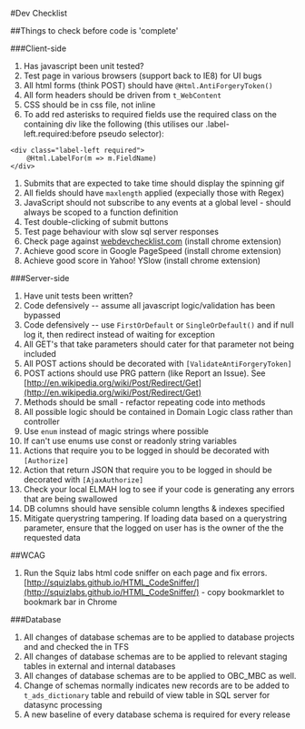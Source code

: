 #Dev Checklist

##Things to check before code is 'complete'

###Client-side
1. Has javascript been unit tested?
1. Test page in various browsers (support back to IE8) for UI bugs
1. All html forms (think POST) should have `@Html.AntiForgeryToken()`
1. All form headers should be driven from `t_WebContent`
1. CSS should be in css file, not inline
1. To add red asterisks to required fields use the required class on the containing div like
the following (this utilises our .label-left.required:before pseudo selector):
```
<div class="label-left required">							
    @Html.LabelFor(m => m.FieldName)
</div>
```
1. Submits that are expected to take time should display the spinning gif
1. All fields should have `maxlength` applied (expecially those with Regex)
1. JavaScript should not subscribe to any events at a global level - should always be scoped to a function definition
1. Test double-clicking of submit buttons
1. Test page behaviour with slow sql server responses
1. Check page against [webdevchecklist.com](http://webdevchecklist.com) (install chrome extension)
1. Achieve good score in Google PageSpeed (install chrome extension)
1. Achieve good score in Yahoo! YSlow (install chrome extension)

###Server-side
1. Have unit tests been written?
1. Code defensively -- assume all javascript logic/validation has been bypassed
1. Code defensively -- use `FirstOrDefault` or `SingleOrDefault()` and if null log it, then redirect instead of 
waiting for exception
1. All GET's that take parameters should cater for that parameter not being included
1. All POST actions should be decorated with `[ValidateAntiForgeryToken]`
1. POST actions should use PRG pattern (like Report an Issue). See [http://en.wikipedia.org/wiki/Post/Redirect/Get](http://en.wikipedia.org/wiki/Post/Redirect/Get)
1. Methods should be small - refactor repeating code into methods
1. All possible logic should be contained in Domain Logic class rather than controller
1. Use `enum` instead of magic strings where possible
1. If can't use enums use const or readonly string variables
1. Actions that require you to be logged in should be decorated with ```[Authorize]```
1. Action that return  JSON that require you to be logged in should be decorated with ```[AjaxAuthorize]```
1. Check your local ELMAH log to see if your code is generating any errors that are being swallowed
1. DB columns should have sensible column lengths & indexes specified
1. Mitigate querystring tampering. If loading data based on a querystring parameter, ensure that the logged on user 
has is the owner of the the requested data 

##WCAG
1. Run the Squiz labs html code sniffer on each page and fix errors. [http://squizlabs.github.io/HTML_CodeSniffer/](http://squizlabs.github.io/HTML_CodeSniffer/) - copy bookmarklet to bookmark bar in Chrome

###Database
1. All changes of database schemas are to be applied to database projects and and checked the in TFS
1. All changes of database schemas are to be applied to relevant staging tables in external and internal databases
1. All changes of database schemas are to be applied to OBC_MBC as well.
1. Change of schemas normally indicates new records are to be added to `t_ads_dictionary` table and rebuild of view 
table in SQL server for datasync processing
2. A new baseline of every database schema is required for every release


